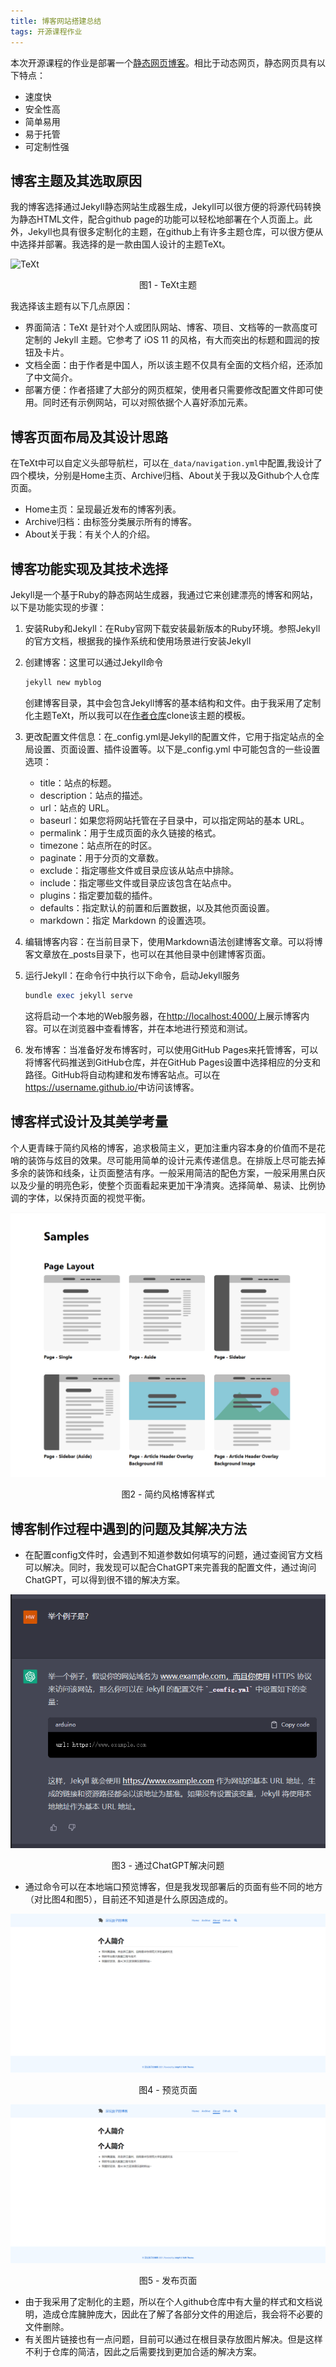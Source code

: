 ```yaml
---
title: 博客网站搭建总结
tags: 开源课程作业
---
```


本次开源课程的作业是部署一个[静态网页博客](https://github.com/X-lab2017/oss101/issues/33)。相比于动态网页，静态网页具有以下特点：

- 速度快
- 安全性高
- 简单易用
- 易于托管
- 可定制性强

 <!--more-->
## 博客主题及其选取原因

我的博客选择通过Jekyll静态网站生成器生成，Jekyll可以很方便的将源代码转换为静态HTML文件，配合github page的功能可以轻松地部署在个人页面上。此外，Jekyll也具有很多定制化的主题，在github上有许多主题仓库，可以很方便从中选择并部署。我选择的是一款由国人设计的主题TeXt。

![TeXt](/screenshot.jpg)

<center>图1 - TeXt主题</center>

我选择该主题有以下几点原因：

- 界面简洁：TeXt 是针对个人或团队网站、博客、项目、文档等的一款高度可定制的 Jekyll 主题。它参考了 iOS 11 的风格，有大而突出的标题和圆润的按钮及卡片。
- 文档全面：由于作者是中国人，所以该主题不仅具有全面的文档介绍，还添加了中文简介。
- 部署方便：作者搭建了大部分的网页框架，使用者只需要修改配置文件即可使用。同时还有示例网站，可以对照依据个人喜好添加元素。
  
## 博客页面布局及其设计思路

在TeXt中可以自定义头部导航栏，可以在`_data/navigation.yml`中配置,我设计了四个模块，分别是Home主页、Archive归档、About关于我以及Github个人仓库页面。

- Home主页：呈现最近发布的博客列表。
- Archive归档：由标签分类展示所有的博客。
- About关于我：有关个人的介绍。

## 博客功能实现及其技术选择

Jekyll是一个基于Ruby的静态网站生成器，我通过它来创建漂亮的博客和网站，以下是功能实现的步骤：

1. 安装Ruby和Jekyll：在Ruby官网下载安装最新版本的Ruby环境。参照Jekyll的官方文档，根据我的操作系统和使用场景进行安装Jekyll
2. 创建博客：这里可以通过Jekyll命令

   ```python
   jekyll new myblog
   ```

   创建博客目录，其中会包含Jekyll博客的基本结构和文件。由于我采用了定制化主题TeXt，所以我可以在[作者仓库](https://github.com/kitian616/jekyll-TeXt-theme)clone该主题的模板。
3. 更改配置文件信息：在_config.yml是Jekyll的配置文件，它用于指定站点的全局设置、页面设置、插件设置等。以下是_config.yml 中可能包含的一些设置选项：
   - title：站点的标题。
   - description：站点的描述。
   - url：站点的 URL。
   - baseurl：如果您将网站托管在子目录中，可以指定网站的基本 URL。
   - permalink：用于生成页面的永久链接的格式。
   - timezone：站点所在的时区。
   - paginate：用于分页的文章数。
   - exclude：指定哪些文件或目录应该从站点中排除。
   - include：指定哪些文件或目录应该包含在站点中。
   - plugins：指定要加载的插件。
   - defaults：指定默认的前置和后置数据，以及其他页面设置。
   - markdown：指定 Markdown 的设置选项。
  
4. 编辑博客内容：在当前目录下，使用Markdown语法创建博客文章。可以将博客文章放在_posts目录下，也可以在其他目录中创建博客页面。
5. 运行Jekyll：在命令行中执行以下命令，启动Jekyll服务

   ```ruby
   bundle exec jekyll serve
   ```

   这将启动一个本地的Web服务器，在<http://localhost:4000/>上展示博客内容。可以在浏览器中查看博客，并在本地进行预览和测试。

6. 发布博客：当准备好发布博客时，可以使用GitHub Pages来托管博客，可以将博客代码推送到GitHub仓库，并在GitHub Pages设置中选择相应的分支和路径。GitHub将自动构建和发布博客站点。可以在<https://username.github.io/>中访问该博客。

## 博客样式设计及其美学考量

个人更青睐于简约风格的博客，追求极简主义，更加注重内容本身的价值而不是花哨的装饰与炫目的效果。尽可能用简单的设计元素传递信息。在排版上尽可能去掉多余的装饰和线条，让页面整洁有序。一般采用简洁的配色方案，一般采用黑白灰以及少量的明亮色彩，使整个页面看起来更加干净清爽。选择简单、易读、比例协调的字体，以保持页面的视觉平衡。

![simplestyle](/simplestyleblog.png)

<center>图2 - 简约风格博客样式</center>

## 博客制作过程中遇到的问题及其解决方法

- 在配置config文件时，会遇到不知道参数如何填写的问题，通过查阅官方文档可以解决。同时，我发现可以配合ChatGPT来完善我的配置文件，通过询问ChatGPT，可以得到很不错的解决方案。
  
![URL](/URLexample.png)

<center>图3 - 通过ChatGPT解决问题</center>

- 通过命令可以在本地端口预览博客，但是我发现部署后的页面有些不同的地方（对比图4和图5），目前还不知道是什么原因造成的。

![P4](/ownpage.png)

<center>图4 - 预览页面</center>

![P5](/githubpage.png)

<center>图5 - 发布页面</center>

- 由于我采用了定制化的主题，所以在个人github仓库中有大量的样式和文档说明，造成仓库臃肿庞大，因此在了解了各部分文件的用途后，我会将不必要的文件删除。
- 有关图片链接也有一点问题，目前可以通过在根目录存放图片解决。但是这样不利于仓库的简洁，因此之后需要找到更加合适的解决方案。
